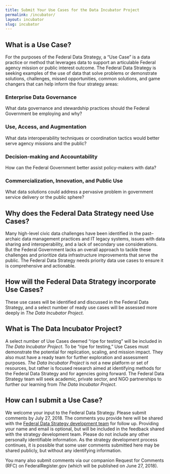 ```yaml
---
title: Submit Your Use Cases for the Data Incubator Project
permalink: /incubator/
layout: incubator
slug: incubator
---
```


## What is a Use Case?

For the purposes of the Federal Data Strategy, a “Use Case” is a data practice or method that leverages data to support an articulable Federal agency mission or public interest outcome. The Federal Data Strategy is seeking examples of the use of data that solve problems or demonstrate solutions, challenges, missed opportunities, common solutions, and game changers that can help inform the four strategy areas:

### Enterprise Data Governance

What data governance and stewardship practices should the Federal Government be employing and why?

### Use, Access, and Augmentation

What data interoperability techniques or coordination tactics would better serve agency missions and the public?   

### Decision-making and Accountability

How can the Federal Government better assist policy-makers with data? 

### Commercialization, Innovation, and Public Use

What data solutions could address a pervasive problem in government service delivery or the public sphere?

## Why does the Federal Data Strategy need Use Cases? 

Many high-level civic data challenges have been identified in the past–archaic data management practices and IT legacy systems, issues with data sharing and interoperability, and a lack of secondary use considerations.  But the Federal Government lacks an overall approach to tackle these challenges and prioritize data infrastructure improvements that serve the public. The Federal Data Strategy needs priority data use cases to ensure it is comprehensive and actionable.  

## How will the Federal Data Strategy incorporate Use Cases?

These use cases will be identified and discussed in the Federal Data Strategy, and a select number of ready use cases will be assessed more deeply in *The Data Incubator Project*.

## What is The Data Incubator Project?

A select number of Use Cases deemed “ripe for testing” will be included in *The Data Incubator Project*. To be “ripe for testing,” Use Cases must demonstrate the potential for replication, scaling, and mission impact. They also must have a ready team for further exploration and assessment purposes. *The Data Incubator Project* is not a new platform or set of resources, but rather is focused research aimed at identifying methods for the Federal Data Strategy and for agencies going forward. The Federal Data Strategy team will seek academic, private sector, and NGO partnerships to further our learning from *The Data Incubator Project*.

## How can I submit a Use Case?

We welcome your input to the Federal Data Strategy. Please submit comments by July 27, 2018. The comments you provide here will be shared with the [Federal Data Strategy development team](https://www.performance.gov/CAP/CAP_goal_2.html) for follow up. Providing your name and email is optional, but will be included in the feedback shared with the strategy development team. Please do not include any other personally identifiable information. As the strategy development process continues, it is possible that some user comments submitted here may be shared publicly, but without any identifying information.

You many also submit comments via our companion Request for Comments (RFC) on FederalRegister.gov (which will be published on June 27, 2018).
